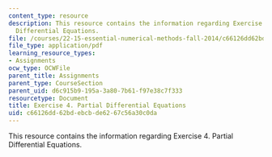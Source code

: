```yaml
---
content_type: resource
description: This resource contains the information regarding Exercise 4. Partial
  Differential Equations.
file: /courses/22-15-essential-numerical-methods-fall-2014/c66126dd62bdebcbde6267c56a30c0da_MIT22_15F14_ex04.pdf
file_type: application/pdf
learning_resource_types:
- Assignments
ocw_type: OCWFile
parent_title: Assignments
parent_type: CourseSection
parent_uid: d6c915b9-195a-3a80-7b61-f97e38c7f333
resourcetype: Document
title: Exercise 4. Partial Differential Equations
uid: c66126dd-62bd-ebcb-de62-67c56a30c0da
---
```

This resource contains the information regarding Exercise 4. Partial Differential Equations.

